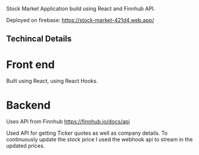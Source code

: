 Stock Market Application build using React and Finnhub API.

Deployed on firebase:
https://stock-market-421d4.web.app/

## Techincal Details

# Front end 
Built using React, using React Hooks.

# Backend
Uses API from Finnhub https://finnhub.io/docs/api

Used API for getting Ticker quotes as well as company details.
To continuously update the stock price I used the webhook api to stream in the updated prices.
